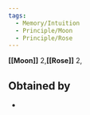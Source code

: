 ```yaml
---
tags:
  - Memory/Intuition
  - Principle/Moon
  - Principle/Rose
---
```


**[[Moon]]** 2,**[[Rose]]** 2,

## Obtained by

- 
